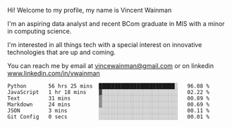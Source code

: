 Hi! Welcome to my profile, my name is Vincent Wainman

I'm an aspiring data analyst and recent BCom graduate in MIS with a minor in computing science. 

I'm interested in all things tech with a special interest on innovative technologies that are up and coming.

You can reach me by email at vincewainman@gmail.com or on linkedin www.linkedin.com/in/vwainman

<!--START_SECTION:waka-->

```text
Python       56 hrs 25 mins  ████████████████████████░   96.08 %
JavaScript   1 hr 18 mins    ▓░░░░░░░░░░░░░░░░░░░░░░░░   02.22 %
Text         31 mins         ▒░░░░░░░░░░░░░░░░░░░░░░░░   00.89 %
Markdown     24 mins         ▒░░░░░░░░░░░░░░░░░░░░░░░░   00.69 %
JSON         3 mins          ░░░░░░░░░░░░░░░░░░░░░░░░░   00.11 %
Git Config   0 secs          ░░░░░░░░░░░░░░░░░░░░░░░░░   00.01 %
```

<!--END_SECTION:waka-->
